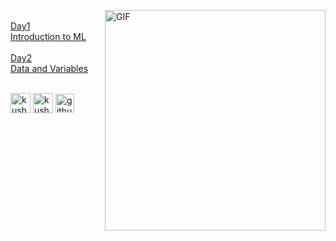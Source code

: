 <img align="right" alt="GIF"  width="353px" src="https://thumbs.gfycat.com/AshamedWeightyDachshund-small.gif" /><br>
<a href="https://github.com/Kushal997-das/Machine-Learning/tree/master/Introduction">Day1</a><br>
<a href="https://github.com/Kushal997-das/Machine-Learning/blob/master/Introduction/Day1%20-Introduction%20to%20ML.ipynb">Introduction to ML</a><br><br>
<a href="https://github.com/Kushal997-das/Machine-Learning/tree/master/Day2.Data%20and%20variable">Day2</a><br>
<a href="https://github.com/Kushal997-das/Machine-Learning/blob/master/Day2.Data%20and%20variable/Data%20and%20variable.ipynb">Data and Variables</h3></a><br><br>
<p align=left">
<a href="https://www.linkedin.com/in/kushal-das-7337421a9/"><img align="center" src="https://img.favpng.com/15/24/8/linkedin-professional-network-service-clip-art-png-favpng-q49500q2zb8L7VrKSwnzAPEEM.jpg" alt="kushal's linkedin" width="32px" height="31.5px"/></a> 
<a href="https://www.youtube.com/channel/UCIHj6mNCMnSnmWLHOxzIESw?view_as=subscriber" target="blank"><img align="center" src="https://img.favpng.com/18/7/22/scalable-vector-graphics-social-media-youtube-logo-png-favpng-X24i5zHCJkRER9Uik7KY0htRs.jpg" alt="kushal das" height="32" width="32" /></a>
<a href="https://github.com/Kushal997-das" target="blank"><img align="center" src="https://www.flaticon.com/svg/static/icons/svg/25/25231.svg" alt="github" height="30" width="30" /></a>  
</p>
